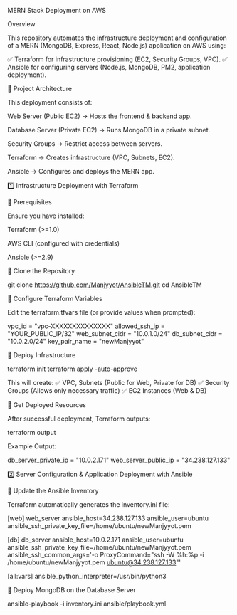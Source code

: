 MERN Stack Deployment on AWS

Overview

This repository automates the infrastructure deployment and configuration of a MERN (MongoDB, Express, React, Node.js) application on AWS using:

✅ Terraform for infrastructure provisioning (EC2, Security Groups, VPC).
✅ Ansible for configuring servers (Node.js, MongoDB, PM2, application deployment).

📌 Project Architecture

This deployment consists of:

Web Server (Public EC2) → Hosts the frontend & backend app.

Database Server (Private EC2) → Runs MongoDB in a private subnet.

Security Groups → Restrict access between servers.

Terraform → Creates infrastructure (VPC, Subnets, EC2).

Ansible → Configures and deploys the MERN app.

1️⃣ Infrastructure Deployment with Terraform

🔹 Prerequisites

Ensure you have installed:

Terraform (>=1.0)

AWS CLI (configured with credentials)

Ansible (>=2.9)

🔹 Clone the Repository

git clone https://github.com/Manjyyot/AnsibleTM.git
cd AnsibleTM

🔹 Configure Terraform Variables

Edit the terraform.tfvars file (or provide values when prompted):

vpc_id = "vpc-XXXXXXXXXXXXXX"
allowed_ssh_ip = "YOUR_PUBLIC_IP/32"
web_subnet_cidr = "10.0.1.0/24"
db_subnet_cidr = "10.0.2.0/24"
key_pair_name = "newManjyyot"

🔹 Deploy Infrastructure

terraform init
terraform apply -auto-approve

This will create:
✅ VPC, Subnets (Public for Web, Private for DB)
✅ Security Groups (Allows only necessary traffic)
✅ EC2 Instances (Web & DB)

🔹 Get Deployed Resources

After successful deployment, Terraform outputs:

terraform output

Example Output:

db_server_private_ip = "10.0.2.171"
web_server_public_ip = "34.238.127.133"

2️⃣ Server Configuration & Application Deployment with Ansible

🔹 Update the Ansible Inventory

Terraform automatically generates the inventory.ini file:

[web]
web_server ansible_host=34.238.127.133 ansible_user=ubuntu ansible_ssh_private_key_file=/home/ubuntu/newManjyyot.pem

[db]
db_server ansible_host=10.0.2.171 ansible_user=ubuntu ansible_ssh_private_key_file=/home/ubuntu/newManjyyot.pem ansible_ssh_common_args='-o ProxyCommand="ssh -W %h:%p -i /home/ubuntu/newManjyyot.pem ubuntu@34.238.127.133"'

[all:vars]
ansible_python_interpreter=/usr/bin/python3



🔹 Deploy MongoDB on the Database Server

ansible-playbook -i inventory.ini ansible/playbook.yml





